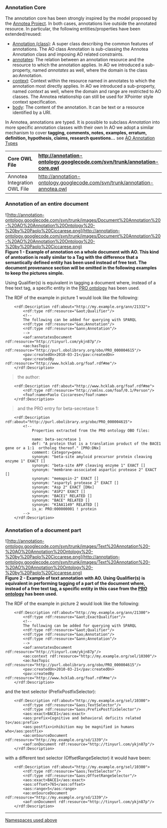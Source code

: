 ### Annotation Core ###

The annotation core has been strongly inspired by the model proposed by the [Annotea Project](http://www.w3.org/2001/Annotea/). In both cases, annotations live outside the annotated resource. In particular, the following entities/properties have been extended/reused:

  * [Annotation (class)](http://www.w3.org/2000/10/annotation-ns#Annotation): A super class describing the common features of annotations. The AO class Annotation is sub-classing the Annotea Annotation class and imposing AO related constraints.
  * [annotates](http://www.w3.org/2000/10/annotation-ns#annotates): The relation between an annotation resource and the resource to which the annotation applies. In AO we introduced a sub-property, named _annotates_ as well, where the domain is the class ao:Annotation.
  * [context](http://www.w3.org/2000/10/annotation-ns#context): Context within the resource named in annotates to which the annotation most directly applies. In AO we introduced a sub-property, named _context_ as well, where the domain and range are restricted to AO classes. The Annotea relationship can still be used for XPointer style context specification.
  * [body](http://www.w3.org/2000/10/annotation-ns#body): The content of the annotation. It can be text or a resource identified by a URI.

In Annotea, annotations are typed. It is possible to subclass _Annotation_ into more specific annotation classes with their own In AO we adopt a similar mechanism to cover **tagging, comments, notes, examples, erratum, definition, hypothesis, claims, research questions...** see [AO Annotation Types](AnnotationTypes.md)

| Core OWL File | http://annotation-ontology.googlecode.com/svn/trunk/annotation-core.owl  |
|:--------------|:-------------------------------------------------------------------------|
| Annotea Integration OWL File | http://annotation-ontology.googlecode.com/svn/trunk/annotation-annotea.owl  |

### Annotation of an entire document ###

![http://annotation-ontology.googlecode.com/svn/trunk/images/Document%20Annotation%20-%20AO%20Annotation%20Ontology%20-%20by%20Paolo%20Ciccarese.png](http://annotation-ontology.googlecode.com/svn/trunk/images/Document%20Annotation%20-%20AO%20Annotation%20Ontology%20-%20by%20Paolo%20Ciccarese.png)<br />
<b>Figure 1 - Example of annotation on a whole document with AO. This kind of anntoation is really similar to a Tag with the difference that a semantically defined entity has been used instead of free text. The document provenance section will be omitted in the following examples to keep the pictures simple.<br>
</b>

Using Qualifier(s) is equivalent in tagging a document where, instead of a free text tag, a specific entity in the [PRO ontology](http://pir.georgetown.edu/pro/pro.shtml) has been used.

The RDF of the example in picture 1 would look like the following:
```
    <rdf:Description rdf:about="http://my.example.org/ann/21332">
        <rdf:type rdf:resource="&aot;Qualifier"/>
        <!--
        The following can be added for querying with SPARQL
        <rdf:type rdf:resource="&ao;Annotation"/>
        <rdf:type rdf:resource="&ann;Annotation"/>
        -->
        <aof:annotatesDocument rdf:resource="http://tinyurl.com/ykjn87p"/>
        <ao:hasTopic rdf:resource="http://purl.obolibrary.org/obo/PRO_000004615"/>
        <pav:createdOn>2010-03-21</pav:createdOn>
        <pav:createdBy rdf:resource="http://www.hcklab.org/foaf.rdf#me"/>
    </rdf:Description> 
```

> the author:

```
    <rdf:Description rdf:about="http://www.hcklab.org/foaf.rdf#me">
        <rdf:type rdf:resource="http://xmlns.com/foaf/0.1/Person"/>
        <foaf:name>Paolo Ciccarese</foaf:name>
    </rdf:Description> 
```

> and the PRO entry for beta-secretase 1:

```
    <rdf:Description rdf:about="http://purl.obolibrary.org/obo/PRO_000004615">
        <!--
            Properties extracted from the PRO ontology OBO files:

            name: beta-secretase 1
            def: "A protein that is a translation product of the BACE1 gene or a 1:1  ortholog thereof." [PRO:DNx]
            comment: Category=gene.
            synonym: "beta-site amyloid precursor protein cleaving enzyme 1" EXACT []
            synonym: "beta-site APP cleaving enzyme 1" EXACT []
            synonym: "membrane-associated aspartic protease 2" EXACT []
            synonym: "memapsin-2" EXACT []
            synonym: "aspartyl protease 2" EXACT []
            synonym: "Asp 2" EXACT [DNx]
            synonym: "ASP2" EXACT []
            synonym: "BACE1" RELATED []
            synonym: "BACE" RELATED []
            synonym: "KIAA1149" RELATED []
            is_a: PRO:000000001 ! protein
        -->
    </rdf:Description> 

```


### Annotation of a document part ###

![http://annotation-ontology.googlecode.com/svn/trunk/images/Text%20Annotation%20-%20AO%20Annotation%20Ontology%20-%20by%20Paolo%20Ciccarese.png](http://annotation-ontology.googlecode.com/svn/trunk/images/Text%20Annotation%20-%20AO%20Annotation%20Ontology%20-%20by%20Paolo%20Ciccarese.png)<br />
<b>Figure 2 - Example of text annotation with AO. Using Qualifier(s) is equivalent in performing tagging of a part of the document where, instead of a free text tag, a specific entity in this case from the <a href='http://pir.georgetown.edu/pro/pro.shtml'>PRO ontology</a> has been used. </b>

The RDF of the example in picture 2 would look like the following:
```
    <rdf:Description rdf:about="http://my.example.org/ann/21300">
        <rdf:type rdf:resource="&aot;ExactQualifier"/>
        <!--
        The following can be added for querying with SPARQL
        <rdf:type rdf:resource="&aot;Qualifier"/>
        <rdf:type rdf:resource="&ao;Annotation"/>
        <rdf:type rdf:resource="&ann;Annotation"/>
        -->
        <aof:annotatesDocument rdf:resource="http://tinyurl.com/ykjn87p"/>
        <ao:context rdf:resource="http://my.example.org/sel/10300"/>
        <ao:hasTopic rdf:resource="http://purl.obolibrary.org/obo/PRO_000004615"/>
        <pav:createdOn>2010-03-21</pav:createdOn>
        <pav:createdBy rdf:resource="http://www.hcklab.org/foaf.rdf#me"/>
    </rdf:Description>
```

and the text selector (PrefixPostfixSelector):

```
    <rdf:Description rdf:about="http://my.example.org/sel/10300">
        <rdf:type rdf:resource="&aos;TextSelector"/>
        <rdf:type rdf:resource="&aos;PrefixPostfixSelector"/>
        <aos:exact>BACE1</aos:exact>
        <aos:prefix>Cognitive and behavioral deficits related to</aos:prefix>
        <aos:postfix>inhibition may be magnified in humans who</aos:postfix>
        <ao:onSourceDocument rdf:resource="http://my.example.org/sd/1339"/>
        <aof:onDocument rdf:resource="http://tinyurl.com/ykjn87p"/>
    </rdf:Description>
```

with a different text selector (OffsetRangeSelector) it would have been:

```
    <rdf:Description rdf:about="http://my.example.org/sel/10300">
        <rdf:type rdf:resource="&aos;TextSelector"/>
        <rdf:type rdf:resource="&aos;OffsetRangeSelector"/>
        <aos:exact>BACE1</aos:exact>
        <aos:offset>765</aos:offset>
        <aos:range>5</aos:range>
        <ao:onSourceDocument rdf:resource="http://my.example.org/sd/1339"/>
        <aof:onDocument rdf:resource="http://tinyurl.com/ykjn87p"/>
    </rdf:Description>
```

---

[Namespaces used above](Namespaces.md)